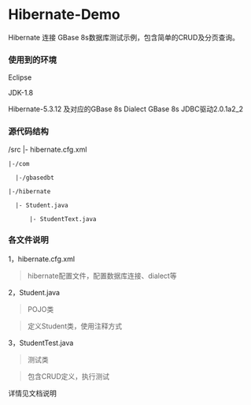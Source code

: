 ﻿# Hibernate-Demo
 Hibernate
 连接 GBase 8s数据库测试示例，包含简单的CRUD及分页查询。

### 使用到的环境

 Eclipse

 JDK-1.8

 Hibernate-5.3.12 及对应的GBase 8s Dialect
 GBase 8s
 JDBC驱动2.0.1a2_2

### 源代码结构

/src
|- hibernate.cfg.xml

    |-/com

      |-/gbasedbt
    
    |-/hibernate
    
      |- Student.java

          |- StudentText.java

### 各文件说明

1，hibernate.cfg.xml

> hibernate配置文件，配置数据库连接、dialect等

2，Student.java

> POJO类

> 定义Student类，使用注释方式

3，StudentTest.java

> 测试类

> 包含CRUD定义，执行测试

详情见文档说明
